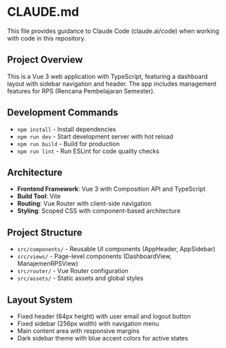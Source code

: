 # CLAUDE.md

This file provides guidance to Claude Code (claude.ai/code) when working with code in this repository.

## Project Overview

This is a Vue 3 web application with TypeScript, featuring a dashboard layout with sidebar navigation and header. The app includes management features for RPS (Rencana Pembelajaran Semester).

## Development Commands

- `npm install` - Install dependencies
- `npm run dev` - Start development server with hot reload
- `npm run build` - Build for production
- `npm run lint` - Run ESLint for code quality checks

## Architecture

- **Frontend Framework**: Vue 3 with Composition API and TypeScript
- **Build Tool**: Vite
- **Routing**: Vue Router with client-side navigation
- **Styling**: Scoped CSS with component-based architecture

## Project Structure

- `src/components/` - Reusable UI components (AppHeader, AppSidebar)
- `src/views/` - Page-level components (DashboardView, ManajemenRPSView)
- `src/router/` - Vue Router configuration
- `src/assets/` - Static assets and global styles

## Layout System

- Fixed header (64px height) with user email and logout button
- Fixed sidebar (256px width) with navigation menu
- Main content area with responsive margins
- Dark sidebar theme with blue accent colors for active states